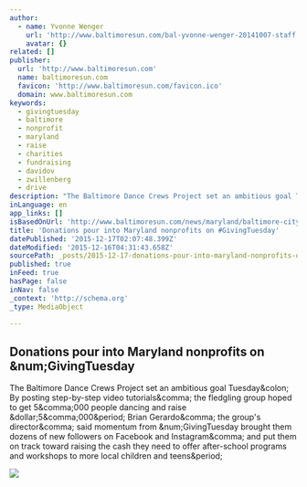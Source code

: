 ```yaml
---
author:
  - name: Yvonne Wenger
    url: 'http://www.baltimoresun.com/bal-yvonne-wenger-20141007-staff.html#nt=byline'
    avatar: {}
related: []
publisher:
  url: 'http://www.baltimoresun.com'
  name: baltimoresun.com
  favicon: 'http://www.baltimoresun.com/favicon.ico'
  domain: www.baltimoresun.com
keywords:
  - givingtuesday
  - baltimore
  - nonprofit
  - maryland
  - raise
  - charities
  - fundraising
  - davidov
  - zwillenberg
  - drive
description: "The Baltimore Dance Crews Project set an ambitious goal Tuesday: By posting step-by-step video tutorials, the fledgling group hoped to get 5,000 people dancing and raise $5,000. Brian Gerardo, the group's director, said momentum from #GivingTuesday brought them dozens of new followers on Facebook and Instagram, and put them on track toward raising the cash they need to offer after-school programs and workshops to more local children and teens."
inLanguage: en
app_links: []
isBasedOnUrl: 'http://www.baltimoresun.com/news/maryland/baltimore-city/bs-md-ci-giving-tuesday-20151201-story.html'
title: 'Donations pour into Maryland nonprofits on #GivingTuesday'
datePublished: '2015-12-17T02:07:48.399Z'
dateModified: '2015-12-16T04:31:43.658Z'
sourcePath: _posts/2015-12-17-donations-pour-into-maryland-nonprofits-on-givingtuesday.md
published: true
inFeed: true
hasPage: false
inNav: false
_context: 'http://schema.org'
_type: MediaObject

---
```

<article style=""><h1>Donations pour into Maryland nonprofits on &amp;num;GivingTuesday</h1><p>The Baltimore Dance Crews Project set an ambitious goal Tuesday&amp;colon; By posting step-by-step video tutorials&amp;comma; the fledgling group hoped to get 5&amp;comma;000 people dancing and raise &amp;dollar;5&amp;comma;000&amp;period; Brian Gerardo&amp;comma; the group's director&amp;comma; said momentum from &amp;num;GivingTuesday brought them dozens of new followers on Facebook and Instagram&amp;comma; and put them on track toward raising the cash they need to offer after-school programs and workshops to more local children and teens&amp;period;</p><img src="http://www.trbimg.com/img-565e4515/turbine/bs-md-ci-giving-tuesday-20151201" /></article>